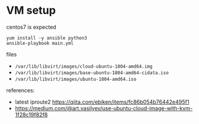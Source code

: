 
# VM setup

centos7 is expected
```
yum install -y ansible python3
ansible-playbook main.yml
```

files
- `/var/lib/libvirt/images/cloud-ubuntu-1804-amd64.img`
- `/var/lib/libvirt/images/base-ubuntu-1804-amd64-cidata.iso`
- `/var/lib/libvirt/images/ubuntu-1804-amd64.iso`

references:
- latest iproute2 https://qiita.com/ebiken/items/fc86b054b76442e495f1
- https://medium.com/@art.vasilyev/use-ubuntu-cloud-image-with-kvm-1f28c19f82f8
